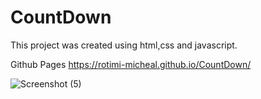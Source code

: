 # CountDown
This project was created using html,css and javascript.

Github Pages https://rotimi-micheal.github.io/CountDown/

![Screenshot (5)](https://user-images.githubusercontent.com/110861332/183532611-0c8916b2-f413-4b01-99c1-0cc4e66f26a2.png)
